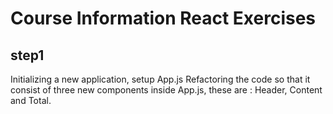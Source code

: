 # Course Information React Exercises

## step1

Initializing a new application, setup App.js
Refactoring the code so that it consist of three new components inside App.js, these are :
Header, Content and Total.
